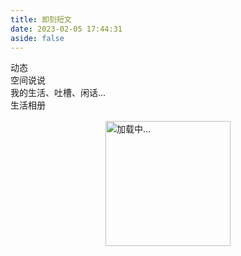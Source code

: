 ```yaml
---
title: 即刻短文
date: 2023-02-05 17:44:31
aside: false
---
```


<style>
/* 页面初始化 */
div#page {
    background: none;
    border: 0;
    padding: 0;
}
[data-theme=dark] #twikoo .tk-content,
#twikoo .tk-content {
    padding: 0;
    background: transparent;
}

.talk_item,
.tk-expand,
.tk-comments-container>.tk-comment,
.tk-submit:nth-child(1){
    background: var(--card-bg);
    border: 1px solid #e0e3ed;
    box-shadow: 0 5px 10px rgb(189 189 189 / 10%);
    transition: all .3s ease-in-out;
    border-radius: 12px;
}
.talk_item:hover,
.tk-comments-container>.tk-comment:hover,
.tk-submit:nth-child(1):hover {
    border-color: #49b1f5;
}

.tk-submit {
    padding: 20px 10px 0;
}

.tk-comments-container>.tk-comment {
    padding: 15px;
}

/* 页面初始化结束 */

#talk{
    margin-top: 1rem;
}

#talk .loading {
    display: flex;
    align-items: center;
    justify-content: center;
    flex-direction: column;
}

#talk .loading img {
    width: 200px;
}

.talk_item {
    display: flex;
    flex-direction: column;
    padding: 20px;
    margin-bottom: 15px;
}

.avatar {
    margin: 0 !important;
    width: 60px;
    height: 60px;
    border-radius: 10px;
}


.talk_bottom,
.talk_meta {
    display: flex;
    align-items: center;
    width: 100%;
    line-height: 1.5;
}
.talk_bottom{
    justify-content: space-between;
}
.info {
    display: flex;
    flex-direction: column;
    margin-left: 10px;
}
span.talk_nick {
    color: #6dbdc3;
    font-size: 1.2rem;
}
svg.is-badge.icon {
    width: 15px;
    margin-left: 5px;
    padding-top: 3px;
}
span.talk_date {
    opacity: .6;
}

.talk_content {
    line-height: 1.5;
    margin-top: 10px;
}
.zone_imgbox {
    display: flex;
    flex-wrap: wrap;
    --w: calc(25% - 8px);
    gap: 10px;
    margin-top: 5px;
}
.zone_imgbox a {
    display: block;
    border-radius: 12px;
    width: var(--w);
    aspect-ratio: 1/1;
    position: relative;
}

.zone_imgbox img {
    width: 100%;
    height: 100%;
    margin: 0 !important;
    object-fit: cover;
}
/* 底部 */

.talk_bottom {
    opacity: .9;
}
.talk_bottom .icon {
    color: var(--font-color);
    float: right;
    transition: all .3s;
}

.talk_bottom .icon:hover {
    color: #49b1f5;
}

span.talk_tag{
    font-size: 14px;
}
.talk_content>a {
    margin: 0 3px;
    color: #ff7d73 !important;
}
.talk_content>a:hover{
    text-decoration: none !important;
    color: #ff5143 !important
}

/* 提醒 */

.limit {
    transition: all .3s ease-in-out;
    color: rgba(76, 73, 72, 0.6);
}

[data-theme=dark] .limit {
    color: rgba(255, 255, 255, 0.5);
}

.limit {
    display: none;
    text-align: center;
    margin-top: 20px;
    color: var(--font-color);
}
@media screen and (max-width: 900px) {
    .zone_imgbox {
        --w: calc(33% - 5px);
    }
    #talk{
        margin: 10px 3px 0
    }
    #post-comment{
        margin: 0 3px
    }
}

@media screen and (max-width: 768px) {
    .zone_imgbox {
        gap: 6px;
    }
    .zone_imgbox {
        --w: calc(50% - 3px);
    }
    span.talk_date {
        font-size: 14px;
    }
}
</style>

<div class="page-top-card" style="background-image: url(https://cdn.xiaoliu.life/essay/essay.webp);">
    <div class="content-item-tips">动态</div>
    <span class="content-item-title">空间说说</span>
    <div class="content-bottom">
        <div class="tips">我的生活、吐槽、闲话...</div>
        <a class="banner-button" onclick="pjax.loadUrl('/photos/')" data-pjax-state="">
            <i class="fa-solid fa-image"></i><span>生活相册</span>
        </a>
    </div>
</div>

<div id="talk">
<div class='loading'><img src="/img/loading.svg" alt="加载中..."></div>
</div>

<div class="limit">- 只展示最近30条说说 -</div>
<script>
pageTalk();
// 页面说说
function pageTalk() {
    fetch('https://xcx.xiaoliu.life/essay/get',{mode:'cors'}).then(res => res.json()).then(data => { // 注意修改域名
        let items = [],
            html = '',
            icon = '<svg viewBox="0 0 512 512"xmlns="http://www.w3.org/2000/svg"class="is-badge icon"><path d="m512 268c0 17.9-4.3 34.5-12.9 49.7s-20.1 27.1-34.6 35.4c.4 2.7.6 6.9.6 12.6 0 27.1-9.1 50.1-27.1 69.1-18.1 19.1-39.9 28.6-65.4 28.6-11.4 0-22.3-2.1-32.6-6.3-8 16.4-19.5 29.6-34.6 39.7-15 10.2-31.5 15.2-49.4 15.2-18.3 0-34.9-4.9-49.7-14.9-14.9-9.9-26.3-23.2-34.3-40-10.3 4.2-21.1 6.3-32.6 6.3-25.5 0-47.4-9.5-65.7-28.6-18.3-19-27.4-42.1-27.4-69.1 0-3 .4-7.2 1.1-12.6-14.5-8.4-26-20.2-34.6-35.4-8.5-15.2-12.8-31.8-12.8-49.7 0-19 4.8-36.5 14.3-52.3s22.3-27.5 38.3-35.1c-4.2-11.4-6.3-22.9-6.3-34.3 0-27 9.1-50.1 27.4-69.1s40.2-28.6 65.7-28.6c11.4 0 22.3 2.1 32.6 6.3 8-16.4 19.5-29.6 34.6-39.7 15-10.1 31.5-15.2 49.4-15.2s34.4 5.1 49.4 15.1c15 10.1 26.6 23.3 34.6 39.7 10.3-4.2 21.1-6.3 32.6-6.3 25.5 0 47.3 9.5 65.4 28.6s27.1 42.1 27.1 69.1c0 12.6-1.9 24-5.7 34.3 16 7.6 28.8 19.3 38.3 35.1 9.5 15.9 14.3 33.4 14.3 52.4zm-266.9 77.1 105.7-158.3c2.7-4.2 3.5-8.8 2.6-13.7-1-4.9-3.5-8.8-7.7-11.4-4.2-2.7-8.8-3.6-13.7-2.9-5 .8-9 3.2-12 7.4l-93.1 140-42.9-42.8c-3.8-3.8-8.2-5.6-13.1-5.4-5 .2-9.3 2-13.1 5.4-3.4 3.4-5.1 7.7-5.1 12.9 0 5.1 1.7 9.4 5.1 12.9l58.9 58.9 2.9 2.3c3.4 2.3 6.9 3.4 10.3 3.4 6.7-.1 11.8-2.9 15.2-8.7z"fill="#1da1f2"></path></svg>';
        data.forEach(item => {
            html += `<div class="talk_item"><div class="talk_meta"><img class="no-lightbox avatar" src="https://cdn.xiaoliu.life/about/head.jpg"><div class="info"><span class="talk_nick">xiaoliu${icon}</span><span class="talk_date">${item.createTime}</span></div></div><div class="talk_content">${item.content}</div><a href="javascript:;"onclick="goComment('${item.content}')"><span class="icon"><i class="fa-solid fa-message fa-fw"></i></span></a></div></div>` // 注意修改头像链接和名称
        })
        document.getElementById('talk').innerHTML = html
    })
}
// 页面评论
function goComment(e) {
    var n = document.querySelector(".el-textarea__inner")
    n.value = `> ${e}\n\n`;
    n.focus();
    btf.snackbarShow("无需删除空行，直接输入评论即可", !1, 2e3);
}
// 页面时间格式化
function getTime(time) {
    let d = new Date(time),
        ls = [d.getFullYear(), d.getMonth() + 1, d.getDate(), d.getHours(), d.getMinutes(), d.getSeconds()];
    for (let i = 0; i < ls.length; i++) {
        ls[i] = ls[i] <= 9 ? '0' + ls[i] : ls[i] + ''
    }
    if (new Date().getFullYear() == ls[0]) return ls[1] + '月' + ls[2] + '日 ' + ls[3] + ':' + ls[4]
    else return ls[0] + '年' + ls[1] + '月' + ls[2] + '日 ' + ls[3] + ':' + ls[4]
}
</script>

